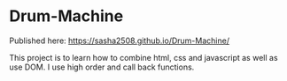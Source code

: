 # Drum-Machine

Published here:  https://sasha2508.github.io/Drum-Machine/

This project is to learn how to combine html, css and javascript as well as use DOM. I use high order and call back functions.
